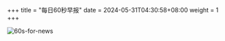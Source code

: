 +++
title = "每日60秒早报"
date = 2024-05-31T04:30:58+08:00
weight = 1
+++

![60s-for-news](/img/zaobao/zaobao.png "由 ALAPI 提供支持")
